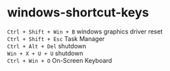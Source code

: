 # windows-shortcut-keys

`Ctrl + Shift + Win + B` windows graphics driver reset <br>
`Ctrl + Shift + Esc` Task Manager <br>
`Ctrl + Alt + Del` shutdown <br>
`Win + X + U + U` shutdown <br>
`Ctrl + Win + O` On-Screen Keyboard <br>

